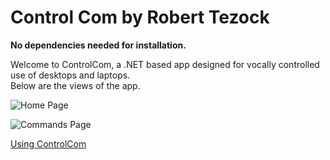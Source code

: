 # Control Com by Robert Tezock
**No dependencies needed for installation.**

Welcome to ControlCom, a .NET based app designed for vocally controlled use of desktops and laptops.  
Below are the views of the app.

![Home Page](https://user-images.githubusercontent.com/105029396/224744458-8ad9695b-c866-4b0c-9557-fe6671b558a4.png)  

![Commands Page](https://user-images.githubusercontent.com/105029396/224744483-97406a5b-db00-4b8d-864c-5258ecbbaa38.png)


[Using ControlCom](https://user-images.githubusercontent.com/105029396/224746000-fab0e16c-20c2-418e-92ea-d21fb6544729.mp4)

